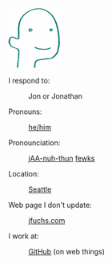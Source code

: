 ![Cartoon picture of my face](./blink.gif)

<dl>
<dt>I respond to:</dt>
<dd>

Jon or Jonathan

</dd>
<dt>Pronouns:</dt>
<dd>

[he/him](https://pronoun.is/he)

</dd>
<dt>Pronounciation:</dt>
<dd>

[jAA-nuh-thun](https://www.youtube.com/watch?v=tVSUUSAe8vM) [fewks](https://www.youtube.com/watch?v=DbEDszGglXs)

</dd>
<dt>Location:</dt>
<dd>

[Seattle](https://time.is/Seattle)

</dd>
<dt>Web page I don't update:</dt>
<dd>

[jfuchs.com](https://jfuchs.com)

</dd>
<dt>I work at:</dt>
<dd>

[GitHub](https://github.com) (on web things)

</dd>
</dl>